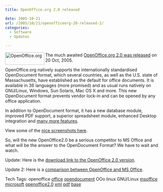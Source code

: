 ```yaml
---
title: OpenOffice.org 2.0 released

date: 2005-10-21
url: /2005/10/21/openofficeorg-20-released-2/
categories:
  - Software
  - Updates

---
```

<img width="128" height="40" align="left" alt="OpenOffice.org" id="image99" src="/uploads/2006/01/ooologo..jpg" />The much awaited [OpenOffice.org 2.0 was released][1] on 20 Oct, 2005.
  
OpenOffice.org natively supports the internationally standardised OpenDocument format, which several countries, as well as the U.S. state of Massachusetts, have established as the default for office documents. It is available in 36 languages (more promised) and as usual runs natively on GNU/Linux, Windows, Sun Solaris, Mac OS X and more. This new OpenDocument format prevents vendor lock-in and can be opened by any office application.
  
In addition to OpenDocument format, it has a new database module, improved PDF support, a superior spreadsheet module, enhanced Desktop integration and [many more features][2].
  
View some of the [nice screenshots here][3].
  
So, will the new OpenOffice2.0 be a serious competitor to MS Office and what will be the answer to the OpenDocument Format? We have to wait and watch.

Update: Here is the [download link to the OpenOffice 2.0 version][4].

Update 2: Here is a [comparison between OpenOffice and MS Office][5].

<div>
  Tech Tags: openoffice <a rel="tag" href="http://technorati.com/tag/office">office</a> <a rel="tag" href="http://technorati.com/tag/opendocument">opendocument</a> OOo linux GNU/Linux <a rel="tag" href="http://technorati.com/tag/msoffice">msoffice</a> <a rel="tag" href="http://technorati.com/tag/microsoft">microsoft</a> <a rel="tag" href="http://technorati.com/tag/openoffice2.0">openoffice2.0</a> <a rel="tag" href="http://technorati.com/tag/xml">xml</a> <a rel="tag" href="http://technorati.com/tag/pdf">pdf</a> <a rel="tag" href="http://technorati.com/tag/base">base</a>
</div>

 [1]: http://www.openoffice.org/press/2.0/press_release.html
 [2]: http://www.openoffice.org/dev_docs/features/2.0/index.html
 [3]: http://www.openoffice.org/screenshots/ooo20/index.html
 [4]: http://download.openoffice.org/2.0.0/index.html
 [5]: http://www.fslog.com/2005/10/21/comparison-of-openoffice-and-ms-office/